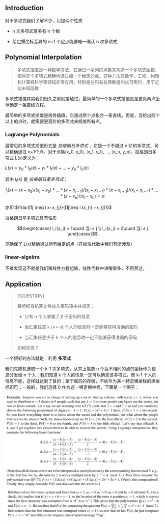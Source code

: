 ## Introduction

对于多项式我们了解不少，只提两个性质

- n 次多项式至多有 n 个根

- 给定横坐标互异的 n+1 个定点能够唯一确认 n 次多项式

## Polynomial Interpolation


> 多项式插值是一种数学方法，它通过一系列的点集来构造一个多项式函数，使得这个多项式精确地通过每一个给定的点。这种方法在数学、工程、物理和计算机科学等领域非常有用，特别是在只有有限数量的点可用时，用于近似未知函数

多项式插值其实我们很久之前就接触过，最简单的一个多项式插值就是更具两点坐标确定一条直线方程。

最简单的多项式插值是线性插值，它通过两个点拟合一条直线。但是，当给出两个以上的点时，就需要更高阶的多项式来插值所有点。

### Lagrange Polynomials 

最常见的多项式插值形式是 _拉格朗日多项式_ ，它是一个不超过 n 阶的多项式，可以精确通过 n+1个点。对于点集(x_0, y_0), (x_1, y_1), …, (x_n, y_n)，拉格朗日多项式 L(x)定义为：

$L(x) = y_0 * l_0(x) + y_1 * l_1(x) + … + y_n * l_n(x)$

其中 $l_i(x)$ 是 _拉格朗日基多项式_：

$$l_i(x) = (x - x_0) / (x_i - x_0) * … * (x - x_{i-1}) / (x_i - x_{i-1}) * (x - x_{i+1}) / (x_i - x_{i+1}) * … * (x - x_n) / (x_i - x_n) = \alpha $$

亦即 $\frac{∏j \neq i x−x_{j}}{∏j\neq i (x_{i} −x_{j})}$

拉格朗日基多项式具有性质 

$$\begin{cases}
l_i(x_j) = 1\quad 当i = j \\ l_i(x_j) = 0\quad 当i ≠ j
\end{cases}$$

这确保了 L(x)精确通过所有给定的点（在线性代数中我们有所涉及）

### linear-algebra

不难发现这不就是我们解线性方程组嘛，线性代数中讲解很多，不再赘述。

## Application

> [!QUESTION]
>
> 某组织将机密文件放入密码箱中并规定：
> 
> - 只有 n 个人掌握了关于密码的信息
> 
> - 当汇集任意 k (<= n) 个人的信息时一定能够获得准确的密码
>
> - 当汇集任意少于 k 个人的信息时一定不能够获得准确的密码
>
> 如何实现？

一个很好的办法就是：利用 **多项式**

我们先随机选取一个 k-1 次多项式，从其上挑选 n 个互不相同的点的坐标作为信息分发给 n 个人；我们知道 k 个人的信息一定可以确定该多项式，而 k-1 个人的信息不能，这样就达到了目的；至于密码的存储，不妨作为某一特定横坐标的纵坐标即可；一般的，我们选择 0 作为这一特定横坐标，下面是一个例子：

![](attachments/08-Polynomials.png)![](attachments/08-Polynomials-1.png)

